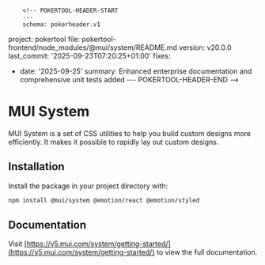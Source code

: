         <!-- POKERTOOL-HEADER-START
        ---
        schema: pokerheader.v1
project: pokertool
file: pokertool-frontend/node_modules/@mui/system/README.md
version: v20.0.0
last_commit: '2025-09-23T07:20:25+01:00'
fixes:
- date: '2025-09-25'
  summary: Enhanced enterprise documentation and comprehensive unit tests added
        ---
        POKERTOOL-HEADER-END -->
# MUI System

MUI System is a set of CSS utilities to help you build custom designs more efficiently. It makes it possible to rapidly lay out custom designs.

## Installation

Install the package in your project directory with:

<!-- #default-branch-switch -->

```bash
npm install @mui/system @emotion/react @emotion/styled
```

## Documentation

<!-- #default-branch-switch -->

Visit [https://v5.mui.com/system/getting-started/](https://v5.mui.com/system/getting-started/) to view the full documentation.
